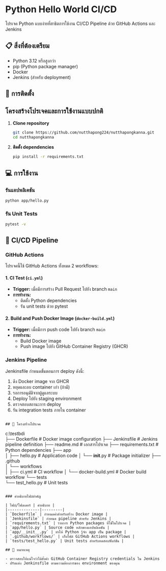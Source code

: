 # Python Hello World CI/CD

โปรเจค Python แบบง่ายที่สาธิตการใช้งาน CI/CD Pipeline ด้วย GitHub Actions และ Jenkins

## 📋 สิ่งที่ต้องเตรียม

- Python 3.12 หรือสูงกว่า
- pip (Python package manager)
- Docker
- Jenkins (สำหรับ deployment)

## 🚀 การติดตั้ง


## โครงสร้างโปรเจคและการใช้งานแบบปกติ

1. **Clone repository**
   ```bash
   git clone https://github.com/nutthapong224/nutthapongkanna.git
   cd nutthapongkanna
   ```

2. **ติดตั้ง dependencies**
   ```bash
   pip install -r requirements.txt
   ```

## 💻 การใช้งาน

### รันแอปพลิเคชัน

```bash
python app/hello.py
```

### รัน Unit Tests

```bash
pytest -v
```

## 🔄 CI/CD Pipeline

### GitHub Actions

โปรเจคนี้ใช้ GitHub Actions ทั้งหมด 2 workflows:

#### 1. CI Test (`ci.yml`)
- **Trigger:** เมื่อมีการสร้าง Pull Request ไปยัง branch `main`
- **การทำงาน:**
  - ติดตั้ง Python dependencies
  - รัน unit tests ด้วย pytest

#### 2. Build and Push Docker Image (`docker-build.yml`)
- **Trigger:** เมื่อมีการ push code ไปยัง branch `main`
- **การทำงาน:**
  - Build Docker image
  - Push image ไปยัง GitHub Container Registry (GHCR)

### Jenkins Pipeline

Jenkinsfile กำหนดขั้นตอนการ deploy ดังนี้:

1. ดึง Docker image จาก GHCR
2. หยุดและลบ container เก่า (ถ้ามี)
3. รอการอนุมัติจากผู้ดูแลระบบ
4. Deploy ไปยัง staging environment
5. ตรวจสอบสถานะการ deploy
6. รัน integration tests ภายใน container

```

## 📁 โครงสร้างโปรเจค

```
c:\testbdi\
├── Dockerfile                  # Docker image configuration
├── Jenkinsfile                 # Jenkins pipeline definition
├── readme.md                   # เอกสารโปรเจค
├── requirements.txt            # Python dependencies
├── app\
│   ├── hello.py               # Application code
│   └── __init__.py            # Package initializer
├── .github\
│   └── workflows\
│       ├── ci.yml             # CI workflow
│       └── docker-build.yml   # Docker build workflow
└── tests\
    └── test_hello.py          # Unit tests
```

### คำอธิบายไฟล์สำคัญ

| ไฟล์/โฟลเดอร์ | คำอธิบาย |
|--------------|---------|
| `Dockerfile` | กำหนดค่าสำหรับสร้าง Docker image |
| `Jenkinsfile` | กำหนด pipeline สำหรับ Jenkins |
| `requirements.txt` | รายการ Python packages ที่ใช้ในโปรเจค |
| `app/hello.py` | Source code หลักของแอปพลิเคชัน |
| `app/__init__.py` | ทำให้ Python รู้จัก app เป็น package |
| `.github/workflows/` | เก็บไฟล์ GitHub Actions workflows |
| `tests/test_hello.py` | Unit tests สำหรับทดสอบฟังก์ชัน |

## 📝 หมายเหตุ

- ตรวจสอบให้แน่ใจว่าได้ตั้งค่า GitHub Container Registry credentials ใน Jenkins
- ปรับแต่ง Jenkinsfile ตามความต้องการของ environment ของคุณ


